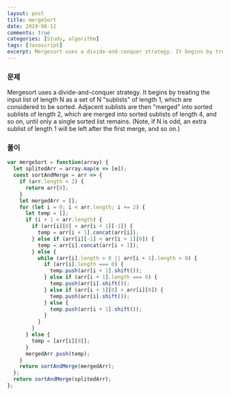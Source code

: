 ```yaml
---
layout: post
title: mergeSort
date: 2019-08-12
comments: true
categories: [Study, algorithm]
tags: [Javascript]
excerpt: Mergesort uses a divide-and-conquer strategy. It begins by treating the input list of length N as a set of N "sublists" of length 1, which are considered to be sorted. Adjacent sublists are then "merged" into sorted sublists of length 2, which are merged into sorted sublists of length 4, and so on, until only a single sorted list remains.
---
```


### 문제

Mergesort uses a divide-and-conquer strategy. It begins by treating the input list of length N as a set of N "sublists" of length 1, which are considered to be sorted. Adjacent sublists are then "merged" into sorted sublists of length 2, which are merged into sorted sublists of length 4, and so on, until only a single sorted list remains. (Note, if N is odd, an extra sublist of length 1 will be left after the first merge, and so on.)

### 풀이

```javascript
var mergeSort = function(array) {
  let splitedArr = array.map(e => [e]);
  const sortAndMerge = arr => {
    if (arr.length < 2) {
      return arr[0];
    }
    let mergedArr = [];
    for (let i = 0; i < arr.length; i += 2) {
      let temp = [];
      if (i + 1 < arr.length) {
        if (arr[i][0] > arr[i + 1][-1]) {
          temp = arr[i + 1].concat(arr[i]);
        } else if (arr[i][-1] < arr[i + 1][0]) {
          temp = arr[i].concat(arr[i + 1]);
        } else {
          while (arr[i].length > 0 || arr[i + 1].length > 0) {
            if (arr[i].length === 0) {
              temp.push(arr[i + 1].shift());
            } else if (arr[i + 1].length === 0) {
              temp.push(arr[i].shift());
            } else if (arr[i + 1][0] > arr[i][0]) {
              temp.push(arr[i].shift());
            } else {
              temp.push(arr[i + 1].shift());
            }
          }
        }
      } else {
        temp = [arr[i][0]];
      }
      mergedArr.push(temp);
    }
    return sortAndMerge(mergedArr);
  };
  return sortAndMerge(splitedArr);
};
```
